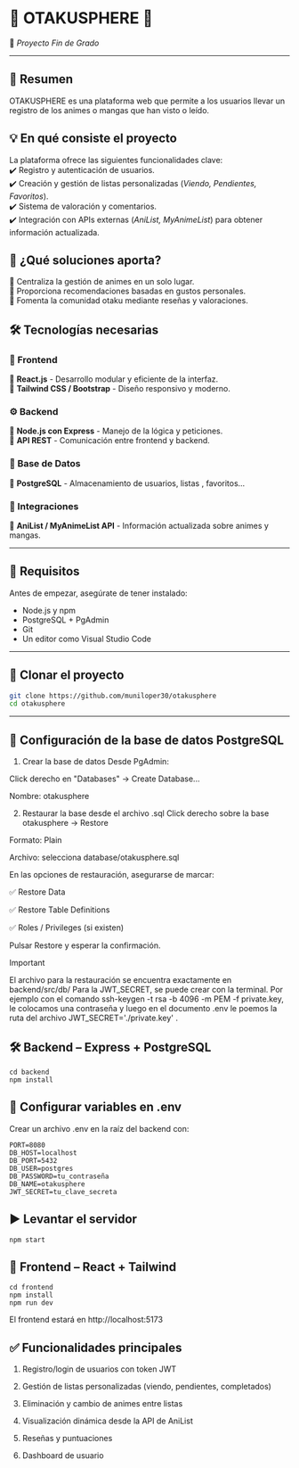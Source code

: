# 👹 OTAKUSPHERE 👹   
🚀 *Proyecto Fin de Grado*  


---

## 📖 Resumen  
OTAKUSPHERE es una plataforma web que permite a los usuarios llevar un registro de los animes o mangas que han visto o leído.  

## 💡 En qué consiste el proyecto  
La plataforma ofrece las siguientes funcionalidades clave:  
✔️ Registro y autenticación de usuarios.  
✔️ Creación y gestión de listas personalizadas (*Viendo, Pendientes, Favoritos*).  
✔️ Sistema de valoración y comentarios.  
✔️ Integración con APIs externas (*AniList, MyAnimeList*) para obtener información actualizada.  


## 🎯 ¿Qué soluciones aporta?  
🔹 Centraliza la gestión de animes en un solo lugar.  
🔹 Proporciona recomendaciones basadas en gustos personales.  
🔹 Fomenta la comunidad otaku mediante reseñas y valoraciones.  

## 🛠️ Tecnologías necesarias  

### 🎨 Frontend  
🔹 **React.js** - Desarrollo modular y eficiente de la interfaz.  
🔹 **Tailwind CSS / Bootstrap** - Diseño responsivo y moderno.  

### ⚙️ Backend  
🔹 **Node.js con Express** - Manejo de la lógica y peticiones.  
🔹 **API REST** - Comunicación entre frontend y backend.  

### 💾 Base de Datos  
🔹 **PostgreSQL** - Almacenamiento de usuarios, listas , favoritos...  

### 🔗 Integraciones  
🔹 **AniList / MyAnimeList API** - Información actualizada sobre animes y mangas.  


---

## 🚀 Requisitos

Antes de empezar, asegúrate de tener instalado:

- Node.js y npm
- PostgreSQL + PgAdmin
- Git
- Un editor como Visual Studio Code

---

## 🧠 Clonar el proyecto

```bash
git clone https://github.com/muniloper30/otakusphere
cd otakusphere
```

---

## 🔧 Configuración de la base de datos PostgreSQL
1. Crear la base de datos
Desde PgAdmin:

Click derecho en "Databases" → Create Database...

Nombre: otakusphere

2. Restaurar la base desde el archivo .sql
Click derecho sobre la base otakusphere → Restore

Formato: Plain

Archivo: selecciona database/otakusphere.sql

En las opciones de restauración, asegurarse de marcar:

✅ Restore Data

✅ Restore Table Definitions

✅ Roles / Privileges (si existen)

Pulsar Restore y esperar la confirmación.

>[!IMPORTANT]
>El archivo para la restauración se encuentra exactamente en backend/src/db/
>Para la JWT_SECRET, se puede crear con la terminal. Por ejemplo con el comando 
>ssh-keygen -t rsa -b 4096 -m PEM -f private.key, le colocamos una contraseña y luego en el documento 
>.env le poemos la ruta del archivo JWT_SECRET='./private.key' .

## 🛠 Backend – Express + PostgreSQL
```
cd backend
npm install
```

##  🔑 Configurar variables en .env

Crear un archivo .env en la raíz del backend con:

```
PORT=8080
DB_HOST=localhost
DB_PORT=5432
DB_USER=postgres
DB_PASSWORD=tu_contraseña
DB_NAME=otakusphere
JWT_SECRET=tu_clave_secreta
```

## ▶️ Levantar el servidor
```
npm start
```

## 🎨 Frontend – React + Tailwind
```
cd frontend
npm install
npm run dev
```

El frontend estará en http://localhost:5173

## ✅ Funcionalidades principales
1. Registro/login de usuarios con token JWT

2. Gestión de listas personalizadas (viendo, pendientes, completados)

3. Eliminación y cambio de animes entre listas

4. Visualización dinámica desde la API de AniList

5. Reseñas y puntuaciones

6. Dashboard de usuario
